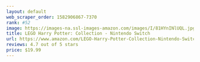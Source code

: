 ```yaml
---
layout: default 
﻿web_scraper_order: 1582906867-7370
rank: #52
image: https://images-na.ssl-images-amazon.com/images/I/81HYnINlUQL.jpg
title: LEGO Harry Potter: Collection - Nintendo Switch
url: https://www.amazon.com/LEGO-Harry-Potter-Collection-Nintendo-Switch/dp/B07H5VTHJX/ref=zg_mw_videogames_52?_encoding=UTF8&psc=1&refRID=C62WCF5X3M60X6CESHWA
reviews: 4.7 out of 5 stars
price: $19.99 
---
```

